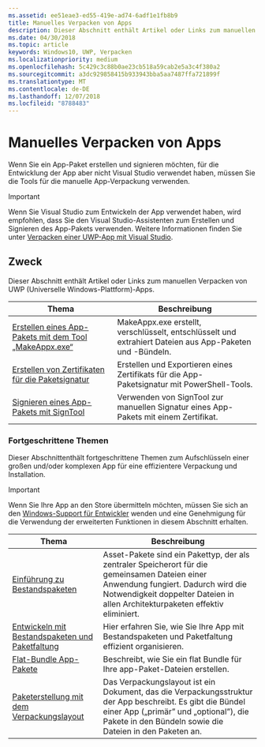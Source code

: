 ```yaml
---
ms.assetid: ee51eae3-ed55-419e-ad74-6adf1e1fb8b9
title: Manuelles Verpacken von Apps
description: Dieser Abschnitt enthält Artikel oder Links zum manuellen Verpacken von UWP (Universelle Windows-Plattform)-Apps.
ms.date: 04/30/2018
ms.topic: article
keywords: Windows10, UWP, Verpacken
ms.localizationpriority: medium
ms.openlocfilehash: 5c429c3c88b0ae23cb518a59cab2e5a3c4f380a2
ms.sourcegitcommit: a3dc929858415b933943bba5aa7487ffa721899f
ms.translationtype: MT
ms.contentlocale: de-DE
ms.lasthandoff: 12/07/2018
ms.locfileid: "8788483"
---
```

# <a name="manual-app-packaging"></a>Manuelles Verpacken von Apps

Wenn Sie ein App-Paket erstellen und signieren möchten, für die Entwicklung der App aber nicht Visual Studio verwendet haben, müssen Sie die Tools für die manuelle App-Verpackung verwenden.

> [!IMPORTANT] 
> Wenn Sie Visual Studio zum Entwickeln der App verwendet haben, wird empfohlen, dass Sie den Visual Studio-Assistenten zum Erstellen und Signieren des App-Pakets verwenden. Weitere Informationen finden Sie unter [Verpacken einer UWP-App mit Visual Studio](https://msdn.microsoft.com/windows/uwp/packaging/packaging-uwp-apps).

## <a name="purpose"></a>Zweck

Dieser Abschnitt enthält Artikel oder Links zum manuellen Verpacken von UWP (Universelle Windows-Plattform)-Apps.

| Thema | Beschreibung |
|-------|-------------|
| [Erstellen eines App-Pakets mit dem Tool „MakeAppx.exe“](create-app-package-with-makeappx-tool.md) | MakeAppx.exe erstellt, verschlüsselt, entschlüsselt und extrahiert Dateien aus App-Paketen und -Bündeln. |
| [Erstellen von Zertifikaten für die Paketsignatur](create-certificate-package-signing.md) | Erstellen und Exportieren eines Zertifikats für die App-Paketsignatur mit PowerShell-Tools. |
| [Signieren eines App-Pakets mit SignTool](sign-app-package-using-signtool.md) | Verwenden von SignTool zur manuellen Signatur eines App-Pakets mit einem Zertifikat. |

### <a name="advanced-topics"></a>Fortgeschrittene Themen

Dieser Abschnittenthält fortgeschrittene Themen zum Aufschlüsseln einer großen und/oder komplexen App für eine effizientere Verpackung und Installation. 

> [!IMPORTANT]
> Wenn Sie Ihre App an den Store übermitteln möchten, müssen Sie sich an den [Windows-Support für Entwickler](https://developer.microsoft.com/windows/support) wenden und eine Genehmigung für die Verwendung der erweiterten Funktionen in diesem Abschnitt erhalten.


| Thema | Beschreibung |
|-------|-------------|
| [Einführung zu Bestandspaketen](asset-packages.md) | Asset-Pakete sind ein Pakettyp, der als zentraler Speicherort für die gemeinsamen Dateien einer Anwendung fungiert. Dadurch wird die Notwendigkeit doppelter Dateien in allen Architekturpaketen effektiv eliminiert. |
| [Entwickeln mit Bestandspaketen und Paketfaltung](package-folding.md) | Hier erfahren Sie, wie Sie Ihre App mit Bestandspaketen und Paketfaltung effizient organisieren. |
| [Flat-Bundle App-Pakete](flat-bundles.md) | Beschreibt, wie Sie ein flat Bundle für Ihre app-Paket-Dateien erstellen. |
| [Paketerstellung mit dem Verpackungslayout](packaging-layout.md) | Das Verpackungslayout ist ein Dokument, das die Verpackungsstruktur der App beschreibt. Es gibt die Bündel einer App („primär” und „optional”), die Pakete in den Bündeln sowie die Dateien in den Paketen an. |

